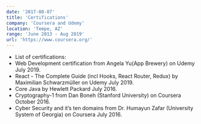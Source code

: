 ```yaml
---
date: '2017-08-07'
title: 'Certifications'
company: 'Coursera and Udemy'
location: 'Tempe, AZ'
range: 'June 2013 - Aug 2019'
url: 'https://www.coursera.org/'
---
```


- List of certifications:
- Web Development certification from Angela Yu(App Brewery) on Udemy  July 2019.
- React - The Complete Guide (incl Hooks, React Router, Redux) by Maximilian Schwarzmüller on Udemy July 2019.
- Core Java by Hewlett Packard July 2016.
- Cryptography-1 from Dan Boneh (Stanford University) on Coursera October 2016.
- Cyber Security and it’s ten domains from Dr. Humayun Zafar (University System of Georgia) on Coursera July 2016.


